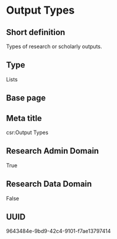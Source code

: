 # Output Types
## Short definition
Types of research or scholarly outputs.
## Type
Lists
## Base page
[](https://github.com/EuroCRIS/CASRAI-Dictionairies/blob/main/Objects/.md)
## Meta title
csr:Output Types
## Research Admin Domain
True
## Research Data Domain
False
## UUID
9643484e-9bd9-42c4-9101-f7ae13797414
